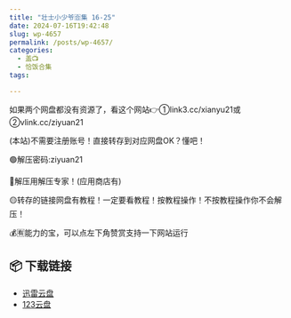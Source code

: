```yaml
---
title: "壮士小少爷🈴集 16-25"
date: 2024-07-16T19:42:48
slug: wp-4657
permalink: /posts/wp-4657/
categories:
  - 盖📺
  - 恰饭合集
tags:

---
```


如果两个网盘都没有资源了，看这个网站👉①link3.cc/xianyu21或②vlink.cc/ziyuan21

(本站)不需要注册账号！直接转存到对应网盘OK？懂吧！

🟢解压密码:ziyuan21

🔵解压用解压专家！(应用商店有)

🟡转存的链接网盘有教程！一定要看教程！按教程操作！不按教程操作你不会解压！

💰🈶能力的宝，可以点左下角赞赏支持一下网站运行

## 📦 下载链接
- [迅雷云盘](https://blziyuan21.com/pay-download/4657?key=887128089b&down_id=0)
- [123云盘](https://blziyuan21.com/pay-download/4657?key=887128089b&down_id=1)

